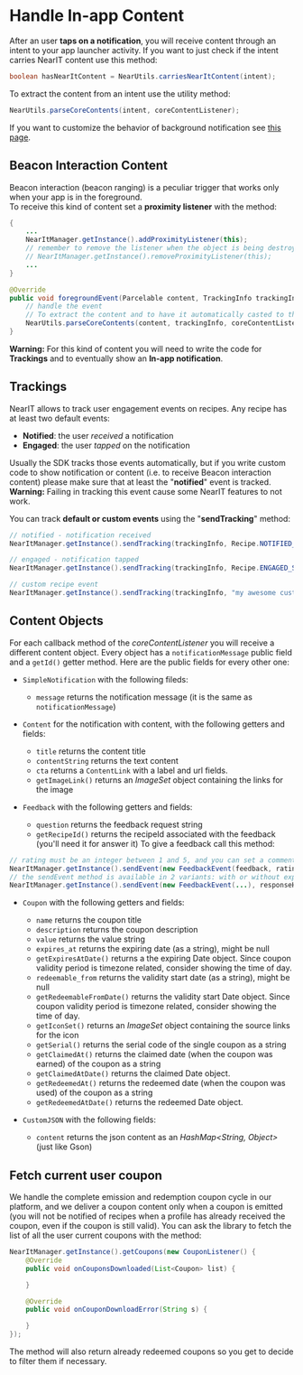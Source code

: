 # Handle In-app Content

After an user **taps on a notification**, you will receive content through an intent to your app launcher activity.
If you want to just check if the intent carries NearIT content use this method:
```java
boolean hasNearItContent = NearUtils.carriesNearItContent(intent);
```
To extract the content from an intent use the utility method:
```java
NearUtils.parseCoreContents(intent, coreContentListener);
```


If you want to customize the behavior of background notification see [this page](custom-bkg-notification.md).

## Beacon Interaction Content
Beacon interaction (beacon ranging) is a peculiar trigger that works only when your app is in the foreground.<br>
To receive this kind of content set a **proximity listener** with the method:
```java
{
    ...
    NearItManager.getInstance().addProximityListener(this);
    // remember to remove the listener when the object is being destroyed with 
    // NearItManager.getInstance().removeProximityListener(this);
    ...
}

@Override
public void foregroundEvent(Parcelable content, TrackingInfo trackingInfo) {
    // handle the event
    // To extract the content and to have it automatically casted to the appropriate object type
    NearUtils.parseCoreContents(content, trackingInfo, coreContentListener);
}   
```
**Warning:** For this kind of content you will need to write the code for **Trackings** and to eventually show an **In-app notification**.


## Trackings
NearIT allows to track user engagement events on recipes. Any recipe has at least two default events:

  - **Notified**: the user *received* a notification
  - **Engaged**: the user *tapped* on the notification
  
Usually the SDK tracks those events automatically, but if you write custom code to show notification or content (i.e. to receive Beacon interaction content) please make sure that at least the "**notified**" event is tracked.
<br>**Warning:** Failing in tracking this event cause some NearIT features to not work.


You can track **default or custom events** using the "**sendTracking**" method:
 
```java
// notified - notification received
NearItManager.getInstance().sendTracking(trackingInfo, Recipe.NOTIFIED_STATUS);

// engaged - notification tapped
NearItManager.getInstance().sendTracking(trackingInfo, Recipe.ENGAGED_STATUS);

// custom recipe event
NearItManager.getInstance().sendTracking(trackingInfo, "my awesome custom event");
```

## Content Objects

For each callback method of the *coreContentListener* you will receive a different content object.
Every object has a `notificationMessage` public field and a `getId()` getter method.
Here are the public fields for every other one:

- `SimpleNotification` with the following fileds:
    - `message` returns the notification message (it is the same as `notificationMessage`)
    
- `Content` for the notification with content, with the following getters and fields:
    - `title` returns the content title
    - `contentString` returns the text content
    - `cta` returns a `ContentLink` with a label and url fields.
    - `getImageLink()` returns an *ImageSet* object containing the links for the image
    
- `Feedback` with the following getters and fields:
    - `question` returns the feedback request string
    - `getRecipeId()` returns the recipeId associated with the feedback (you'll need it for answer it)
To give a feedback call this method:
```java
// rating must be an integer between 1 and 5, and you can set a comment string.
NearItManager.getInstance().sendEvent(new FeedbackEvent(feedback, rating, "Awesome"));
// the sendEvent method is available in 2 variants: with or without explicit callback handler. Example:
NearItManager.getInstance().sendEvent(new FeedbackEvent(...), responseHandler);
```
    
- `Coupon` with the following getters and fields:
    - `name` returns the coupon title
    - `description` returns the coupon description
    - `value` returns the value string
    - `expires_at` returns the expiring date (as a string), might be null
    - `getExpiresAtDate()` returns a the expiring Date object. Since coupon validity period is timezone related, consider showing the time of day.
    - `redeemable_from` returns the validity start date (as a string), might be null
    - `getRedeemableFromDate()` returns the validity start Date object. Since coupon validity period is timezone related, consider showing the time of day.
    - `getIconSet()` returns an *ImageSet* object containing the source links for the icon
    - `getSerial()` returns the serial code of the single coupon as a string
    - `getClaimedAt()` returns the claimed date (when the coupon was earned) of the coupon as a string
    - `getClaimedAtDate()` returns the claimed Date object.
    - `getRedeemedAt()` returns the redeemed date (when the coupon was used) of the coupon as a string
    - `getRedeemedAtDate()` returns the redeemed Date object.
    
- `CustomJSON` with the following fields:
    - `content` returns the json content as an *HashMap<String, Object>* (just like Gson)

## Fetch current user coupon

We handle the complete emission and redemption coupon cycle in our platform, and we deliver a coupon content only when a coupon is emitted (you will not be notified of recipes when a profile has already received the coupon, even if the coupon is still valid).
You can ask the library to fetch the list of all the user current coupons with the method:
```java
NearItManager.getInstance().getCoupons(new CouponListener() {
	@Override
	public void onCouponsDownloaded(List<Coupon> list) {

	}

	@Override
	public void onCouponDownloadError(String s) {

	}
});
```
The method will also return already redeemed coupons so you get to decide to filter them if necessary.


